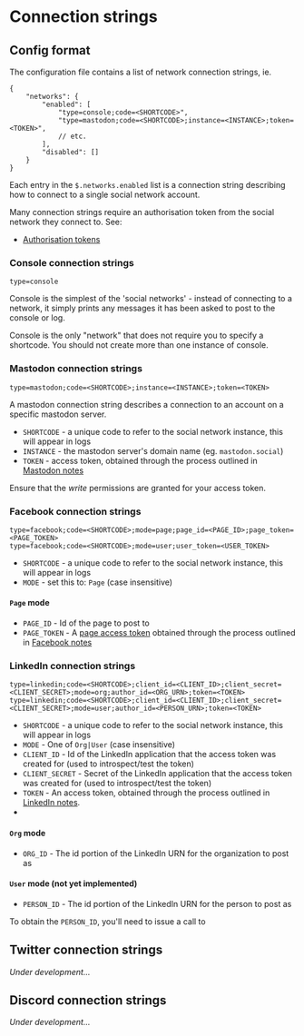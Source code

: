 # Connection strings

## Config format

The configuration file contains a list of network connection strings, ie.

```jsonc
{
    "networks": {
        "enabled": [
            "type=console;code=<SHORTCODE>",
            "type=mastodon;code=<SHORTCODE>;instance=<INSTANCE>;token=<TOKEN>",
            // etc.
        ],
        "disabled": []
    }
}
```

Each entry in the `$.networks.enabled` list is a connection string describing how to connect to a single social network account.

Many connection strings require an authorisation token from the social network they connect to. See:

* [Authorisation tokens](auth-tokens.md)

### Console connection strings

```text
type=console
```

Console is the simplest of the 'social networks' - instead of connecting to a network, it simply prints any messages it has been asked to post to the console or log.

Console is the only "network" that does not require you to specify a shortcode. You should not create more than one instance of console.

### Mastodon connection strings

```text
type=mastodon;code=<SHORTCODE>;instance=<INSTANCE>;token=<TOKEN>
```

A mastodon connection string describes a connection to an account on a specific mastodon server.

* `SHORTCODE` - a unique code to refer to the social network instance, this will appear in logs
* `INSTANCE` - the mastodon server's domain name (eg. `mastodon.social`)
* `TOKEN` - access token, obtained through the process outlined in [Mastodon notes](mastodon-notes.md)

Ensure that the _write_ permissions are granted for your access token.

### Facebook connection strings

```text
type=facebook;code=<SHORTCODE>;mode=page;page_id=<PAGE_ID>;page_token=<PAGE_TOKEN>
type=facebook;code=<SHORTCODE>;mode=user;user_token=<USER_TOKEN>
```

* `SHORTCODE` - a unique code to refer to the social network instance, this will appear in logs
* `MODE` - set this to: `Page` (case insensitive)

#### `Page` mode

* `PAGE_ID` - Id of the page to post to
* `PAGE_TOKEN` - A [page access token](https://developers.facebook.com/docs/pages/access-tokens) obtained through the process outlined in [Facebook notes](facebook-notes.md)

### LinkedIn connection strings

```text
type=linkedin;code=<SHORTCODE>;client_id=<CLIENT_ID>;client_secret=<CLIENT_SECRET>;mode=org;author_id=<ORG_URN>;token=<TOKEN>
type=linkedin;code=<SHORTCODE>;client_id=<CLIENT_ID>;client_secret=<CLIENT_SECRET>;mode=user;author_id=<PERSON_URN>;token=<TOKEN>
```

* `SHORTCODE` - a unique code to refer to the social network instance, this will appear in logs
* `MODE` - One of `Org|User` (case insensitive)
* `CLIENT_ID` - Id of the LinkedIn application that the access token was created for (used to introspect/test the token)
* `CLIENT_SECRET` - Secret of the LinkedIn application that the access token was created for (used to introspect/test the token)
* `TOKEN` - An access token, obtained through the process outlined in [LinkedIn notes](linkedin-notes.md).
* 

#### `Org` mode

* `ORG_ID` - The id portion of the LinkedIn URN for the organization to post as

#### `User` mode (not yet implemented)

* `PERSON_ID` - The id portion of the LinkedIn URN for the person to post as

To obtain the `PERSON_ID`, you'll need to issue a call to 

## Twitter connection strings

*Under development...*

## Discord connection strings

*Under development...*

